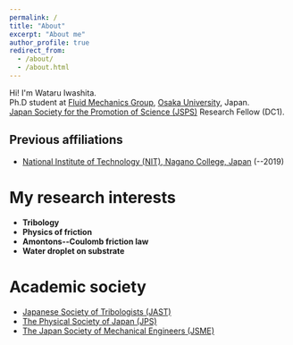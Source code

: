 ```yaml
---
permalink: /
title: "About"
excerpt: "About me"
author_profile: true
redirect_from: 
  - /about/
  - /about.html
---
```


Hi! I'm Wataru Iwashita. <br>
Ph.D student at [Fluid Mechanics Group](https://fm.me.es.osaka-u.ac.jp/en/), [Osaka University](https://www.osaka-u.ac.jp/en), Japan. <br>
[Japan Society for the Promotion of Science (JSPS)](https://www.jsps.go.jp/english/) Research Fellow (DC1). 

## Previous affiliations
* [National Institute of Technology (NIT), Nagano College, Japan](https://www.nagano-nct.ac.jp/english/index.php) (--2019)

My research interests
======
* <b>Tribology</b>
* <b>Physics of friction</b>
* <b>Amontons--Coulomb friction law</b>
* <b>Water droplet on substrate</b>

Academic society
=====
* [Japanese Society of Tribologists (JAST)](https://www.tribology.jp/indexe.htm)
* [The Physical Society of Japan (JPS)](https://www.jps.or.jp/english/)
* [The Japan Society of Mechanical Engineers (JSME)](https://www.jsme.or.jp/english/)

